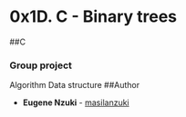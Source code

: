 # 0x1D. C - Binary trees
##C
### Group project
Algorithm
Data structure
##Author
* **Eugene Nzuki** - [masilanzuki](https://github.com/masilanzuki)
 
